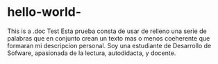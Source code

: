 # hello-world-
This is a .doc Test
Esta prueba consta de usar de relleno una serie de palabras que en conjunto crean un texto mas o menos coeherente que formaran mi descripcion personal. 
Soy una estudiante de Desarrollo de Sofware, apasionada de la lectura, autodidacta, y docente.
